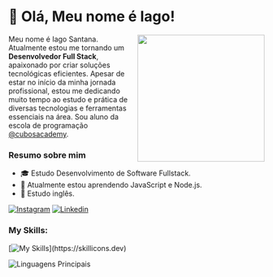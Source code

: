 
# :vulcan_salute: Olá, Meu nome é Iago! 


<img src="https://media.licdn.com/dms/image/D4D03AQEqDskBuvZ00A/profile-displayphoto-shrink_200_200/0/1719442959097?e=1725494400&v=beta&t=MgCymqDZha-FVr4L6jV7b6UehyxvPWRwGfH-OVQgTgg" width="250px" align="right" >
<p align="left" style="text![Uploading PXL_20230709_133901200-transformed.png…]()
-align: justify">
  
Meu nome é Iago Santana. Atualmente estou me tornando um **Desenvolvedor Full Stack**, apaixonado por criar soluções tecnológicas eficientes. Apesar de estar no início da minha jornada profissional, estou me dedicando muito tempo ao estudo e prática de diversas tecnologias e ferramentas essenciais na área. Sou aluno da escola de programação [@cubosacademy](https://cubos.academy/).
</p>

### Resumo sobre mim

- 🎓 Estudo Desenvolvimento de Software Fullstack.
- 🌱 Atualmente estou aprendendo JavaScript e Node.js.
- 🔎 Estudo inglês.

[![Instagram](https://img.shields.io/badge/iagosantanaup-F60101?style=for-the-badge&logo=instagram&logoColor=white)](https://www.instagram.com/iagosantanaup/)
[![Linkedin](https://img.shields.io/badge/IagoSantanaUp-0077B5?style=for-the-badge&logo=linkedin&logoColor=white)](https://www.linkedin.com/in/iago-santanaup/) 


### My Skills:
[![My Skills](https://skillicons.dev/icons?i=html,css,js,typescript,react,nextjs,nodejs,)](https://skillicons.dev)

![Linguagens Principais](https://github-readme-stats.vercel.app/api/top-langs/?username=jessicamedeirosp&theme=tokyonight&hide_border=true&custom_title=Linguagens%20%Principais)


